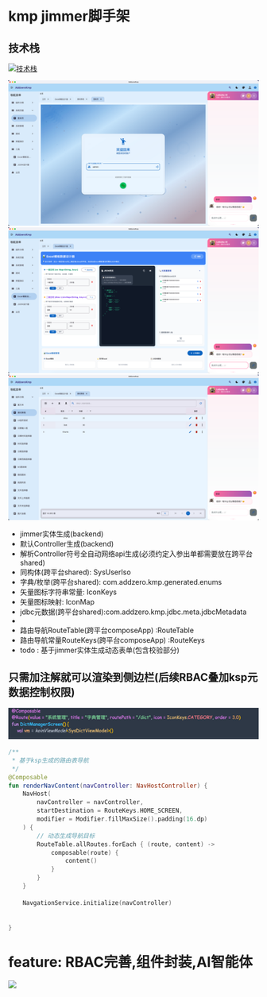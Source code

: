 # kmp jimmer脚手架

## 技术栈
[![技术栈](https://skillicons.dev/icons?i=kotlin,gradle,idea,wasm,spring,postgres,docker,androidstudio)](https://skillicons.dev)


![项目截图](images/img_2.png)
![项目截图](images/img_1.png)
![项目截图](images/img.png)



- jimmer实体生成(backend)
- 默认Controller生成(backend)
- 解析Controller符号全自动网络api生成(必须约定入参出单都需要放在跨平台shared)
- 同构体(跨平台shared): SysUserIso
- 字典/枚举(跨平台shared): com.addzero.kmp.generated.enums
- 矢量图标字符串常量: IconKeys
- 矢量图标映射: IconMap
- jdbc元数据(跨平台shared):com.addzero.kmp.jdbc.meta.jdbcMetadata
- 
- 路由导航RouteTable(跨平台composeApp) :RouteTable
- 路由导航常量RouteKeys(跨平台composeApp) :RouteKeys
- todo : 基于jimmer实体生成动态表单(包含校验部分)



## 只需加注解就可以渲染到侧边栏(后续RBAC叠加ksp元数据控制权限)
![项目截图](images/img_3.png)

```kotlin
/**
 * 基于ksp生成的路由表导航
 */
@Composable
fun renderNavContent(navController: NavHostController) {
    NavHost(
        navController = navController,
        startDestination = RouteKeys.HOME_SCREEN,
        modifier = Modifier.fillMaxSize().padding(16.dp)
    ) {
        // 动态生成导航目标
        RouteTable.allRoutes.forEach { (route, content) ->
            composable(route) {
                content()
            }
        }
    }

    NavgationService.initialize(navController)


}

```

# feature: RBAC完善,组件封装,AI智能体

[//]: # (## Acknowledgments)

[//]: # (Thanks to [JetBrains]&#40;https://www.jetbrains.com&#41; for providing free licenses to open source projects.)

[<img src="https://resources.jetbrains.com/storage/products/company/brand/logos/jb_beam.svg" width="100">](https://www.jetbrains.com)
